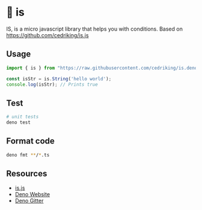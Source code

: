 # 🦕 is

IS, is a micro javascript library that helps you with conditions.
Based on https://github.com/cedriking/is.js

## Usage

```typescript
import { is } from "https://raw.githubusercontent.com/cedriking/is.deno/{VERSION}/mod.ts";

const isStr = is.String('hello world');
console.log(isStr); // Prints true
```

## Test

```bash
# unit tests
deno test
```

## Format code

```bash
deno fmt **/*.ts
```

## Resources

- [is.js](https://github.com/cedriking/is.js)
- [Deno Website](https://deno.land)
- [Deno Gitter](https://gitter.im/denolife/Lobby)